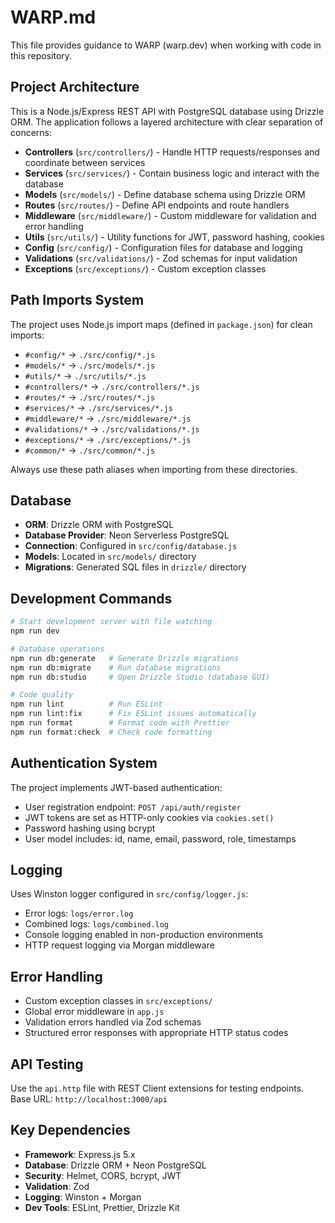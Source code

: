 # WARP.md

This file provides guidance to WARP (warp.dev) when working with code in this repository.

## Project Architecture

This is a Node.js/Express REST API with PostgreSQL database using Drizzle ORM. The application follows a layered architecture with clear separation of concerns:

- **Controllers** (`src/controllers/`) - Handle HTTP requests/responses and coordinate between services
- **Services** (`src/services/`) - Contain business logic and interact with the database
- **Models** (`src/models/`) - Define database schema using Drizzle ORM
- **Routes** (`src/routes/`) - Define API endpoints and route handlers
- **Middleware** (`src/middleware/`) - Custom middleware for validation and error handling
- **Utils** (`src/utils/`) - Utility functions for JWT, password hashing, cookies
- **Config** (`src/config/`) - Configuration files for database and logging
- **Validations** (`src/validations/`) - Zod schemas for input validation
- **Exceptions** (`src/exceptions/`) - Custom exception classes

## Path Imports System

The project uses Node.js import maps (defined in `package.json`) for clean imports:
- `#config/*` → `./src/config/*.js`
- `#models/*` → `./src/models/*.js`
- `#utils/*` → `./src/utils/*.js`
- `#controllers/*` → `./src/controllers/*.js`
- `#routes/*` → `./src/routes/*.js`
- `#services/*` → `./src/services/*.js`
- `#middleware/*` → `./src/middleware/*.js`
- `#validations/*` → `./src/validations/*.js`
- `#exceptions/*` → `./src/exceptions/*.js`
- `#common/*` → `./src/common/*.js`

Always use these path aliases when importing from these directories.

## Database

- **ORM**: Drizzle ORM with PostgreSQL
- **Database Provider**: Neon Serverless PostgreSQL
- **Connection**: Configured in `src/config/database.js`
- **Models**: Located in `src/models/` directory
- **Migrations**: Generated SQL files in `drizzle/` directory

## Development Commands

```bash
# Start development server with file watching
npm run dev

# Database operations
npm run db:generate   # Generate Drizzle migrations
npm run db:migrate    # Run database migrations
npm run db:studio     # Open Drizzle Studio (database GUI)

# Code quality
npm run lint          # Run ESLint
npm run lint:fix      # Fix ESLint issues automatically
npm run format        # Format code with Prettier
npm run format:check  # Check code formatting
```

## Authentication System

The project implements JWT-based authentication:
- User registration endpoint: `POST /api/auth/register`
- JWT tokens are set as HTTP-only cookies via `cookies.set()`
- Password hashing using bcrypt
- User model includes: id, name, email, password, role, timestamps

## Logging

Uses Winston logger configured in `src/config/logger.js`:
- Error logs: `logs/error.log`
- Combined logs: `logs/combined.log`
- Console logging enabled in non-production environments
- HTTP request logging via Morgan middleware

## Error Handling

- Custom exception classes in `src/exceptions/`
- Global error middleware in `app.js`
- Validation errors handled via Zod schemas
- Structured error responses with appropriate HTTP status codes

## API Testing

Use the `api.http` file with REST Client extensions for testing endpoints. Base URL: `http://localhost:3000/api`

## Key Dependencies

- **Framework**: Express.js 5.x
- **Database**: Drizzle ORM + Neon PostgreSQL
- **Security**: Helmet, CORS, bcrypt, JWT
- **Validation**: Zod
- **Logging**: Winston + Morgan
- **Dev Tools**: ESLint, Prettier, Drizzle Kit